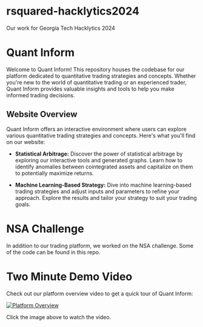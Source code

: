 # rsquared-hacklytics2024
Our work for Georgia Tech Hacklytics 2024

# Quant Inform

Welcome to Quant Inform! This repository houses the codebase for our platform dedicated to quantitative trading strategies and concepts. Whether you're new to the world of quantitative trading or an experienced trader, Quant Inform provides valuable insights and tools to help you make informed trading decisions.

## Website Overview

Quant Inform offers an interactive environment where users can explore various quantitative trading strategies and concepts. Here's what you'll find on our website:

- **Statistical Arbitrage:** Discover the power of statistical arbitrage by exploring our interactive tools and generated graphs. Learn how to identify anomalies between cointegrated assets and capitalize on them to potentially maximize returns.

- **Machine Learning-Based Strategy:** Dive into machine learning-based trading strategies and adjust inputs and parameters to refine your approach. Explore the results and tailor your strategy to suit your trading goals.

# NSA Challenge

In addition to our trading platform, we worked on the NSA challenge. Some of the code can be found in this repo.

# Two Minute Demo Video

Check out our platform overview video to get a quick tour of Quant Inform:

[![Platform Overview](https://drive.google.com/file/d/1AhDEKsPGiBt2qYduNFM6KE_E8JuAc8Yl/view?usp=sharing)](https://drive.google.com/file/d/1AhDEKsPGiBt2qYduNFM6KE_E8JuAc8Yl/view?usp=sharing)

Click the image above to watch the video.

